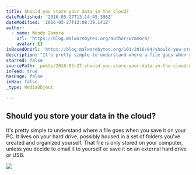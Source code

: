```yaml
---
title: Should you store your data in the cloud?
datePublished: '2016-05-27T13:14:45.396Z'
dateModified: '2016-05-27T13:08:39.141Z'
author:
  - name: Wendy Zamora
    url: 'https://blog.malwarebytes.org/author/wzamora/'
    avatar: {}
isBasedOnUrl: 'https://blog.malwarebytes.org/101/2016/04/should-you-store-your-data-in-the-cloud/?utm_source=double-opt-in&utm_medium=email-internal-b2c&utm_campaign=EM-1stApril2016newsletter&utm_content=dataInCloud'
description: "It's pretty simple to understand where a file goes when you save it on your PC. It lives on your hard drive, possibly housed in a set of folders you've created and organized yourself. That file is only stored on your computer, unless you decide to email it to yourself or save it on an external hard drive or USB."
starred: false
sourcePath: _posts/2016-05-27-should-you-store-your-data-in-the-cloud.md
inFeed: true
hasPage: false
inNav: false
_type: MediaObject

---
```

<article style=""><h1>Should you store your data in the cloud?</h1><p>It's pretty simple to understand where a file goes when you save it on your PC. It lives on your hard drive, possibly housed in a set of folders you've created and organized yourself. That file is only stored on your computer, unless you decide to email it to yourself or save it on an external hard drive or USB.</p><img src="https://blog.malwarebytes.org/wp-content/uploads/2016/04/CloudMalware-965x395.jpg" /></article>